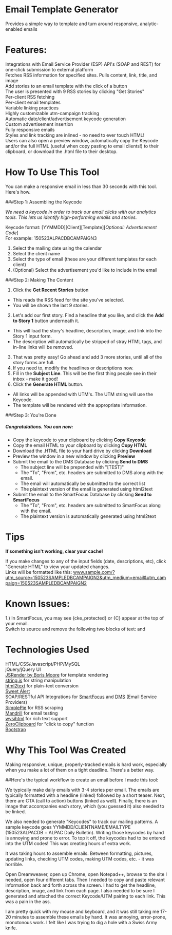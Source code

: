 # Email Template Generator  
Provides a simple way to template and turn around responsive, analytic-enabled emails  

# Features:  
Integrations with Email Service Provider (ESP) API's (SOAP and REST) for one-click submission to external platform  
Fetches RSS information for specified sites. Pulls content, link, title, and image  
Add stories to an email template with the click of a button  
The user is presented with 9 RSS stories by clicking "Get Stories"  
Per-client RSS fetching  
Per-client email templates  
Variable linking practices  
Highly customizable utm-campaign tracking  
Automatic date/client/advertisement keycode generation  
Custom advertisement insertion  
Fully responsive emails  
Styles and link tracking are inlined - no need to ever touch HTML!   
Users can also open a preview window, automatically copy the Keycode and/or the full HTML (useful when copy pasting to email clients!) to their clipboard, or download the .html file to their desktop.   

# How To Use This Tool  

You can make a responsive email in less than 30 seconds with this tool. Here's how.  

###Step 1: Assembling the Keycode  

*We need a keycode in order to track our email clicks with our analytics tools. This lets us identify high-performing emails and stories.* 

Keycode format: [YYMMDD][Client][Template][*Optional: Advertisement Code*]  
For example: 150523ALPACDBCAMPAIGN3  

1. Select the mailing date using the calendar  
2. Select the client name  
3. Select the type of email (these are your different templates for each client)  
4. (Optional) Select the advertisement you'd like to include in the email  

###Step 2: Making The Content  
1. Click the **Get Recent Stories** button   
  * This reads the RSS feed for the site you've selected.   
  * You will be shown the last 9 stories. 
2. Let's add our first story. Find a headline that you like, and click the **Add to Story 1** button underneath it.  
  * This will load the story's headline, description, image, and link into the Story 1 input form.  
  * The description will automatically be stripped of stray HTML tags, and in-line links will be removed.  
3. That was pretty easy! Go ahead and add 3 more stories, until all of the story forms are full.  
4. If you need to, modify the headlines or descriptions now.  
5. Fill in the **Subject Line**. This will be the first thing people see in their inbox - make it good!  
6. Click the **Generate HTML** button.  
  * All links will be appended with UTM's. The UTM string will use the Keycode.
  * The template will be rendered with the appropriate information.  
  
###Step 3: You're Done  

##### Congratulations. You can now:  

 * Copy the keycode to your clipboard by clicking **Copy Keycode**  
 * Copy the email HTML to your clipboard by clicking **Copy HTML**  
 * Download the .HTML file to your hard drive by clicking **Download**  
 * Preview the window in a new window by clicking **Preview**  
 * Submit the email to the DMS Database by clicking **Send to DMS**  
   * The subject line will be prepended with "[TEST]"   
   * The "To", "From", etc. headers are submitted to DMS along with the email.  
   * The email will automatically be submitted to the correct list  
   * The plaintext version of the email is generated using html2text  
 * Submit the email to the SmartFocus Database by clicking **Send to SmartFocus**  
   * The "To", "From", etc. headers are submitted to SmartFocus along with the email.  
   * The plaintext version is automatically generated using html2text  

# Tips  

**If something isn't working, clear your cache!**

If you make changes to any of the input fields (date, descriptions, etc), click "Generate HTML" to view your updated changes.    
Links will be formatted like this: www.sample.com/?utm_source=150523SAMPLEDBCAMPAIGN2&utm_medium=email&utm_campaign=150523SAMPLEDBCAMPAIGN2  

# Known Issues:  
1.) In SmartFocus, you may see {cke_protected} or {C} appear at the top of your email.   
Switch to source and remove the following two blocks of text: <!-- SUBJECT LINE: --> and <!-- KEYCODE: -->  


# Technologies Used  
HTML/CSS/Javascript/PHP/MySQL  
jQuery/jQuery UI  
[JSRender by Boris Moore](https://github.com/borismoore/jsrender)  for template rendering  
[string.js](http://stringjs.com/#methods/times-n)  for string manipulation  
[html2text](http://www.chuggnutt.com/html2text) for plain-text conversion  
[Sweet Alert](http://t4t5.github.io/sweetalert/)  
SOAP/RESTful API Integrations for [SmartFocus](http://www.smartfocus.com/) and [DMS](http://dmsgs.com/) (Email Service Providers)  
[SimplePie](http://simplepie.org/)  for RSS scraping  
[Mandrill](https://mandrillapp.com/) for email testing    
[wysihtml](https://github.com/Voog/wysihtml) for rich text support  
[ZeroClipboard](https://github.com/zeroclipboard/zeroclipboard) for "click to copy" function  
[Bootstrap](http://getbootstrap.com/)  

# Why This Tool Was Created  

Making responsive, unique, properly-tracked emails is hard work, especially when you make a lot of them on a tight deadline. There's a better way.  

##Here's the typical workflow to create an email before I made this tool:  

We typically make daily emails with 3-4 stories per email. The emails are typically formatted with a headline (linked) followed by a short teaser. Next, there are CTA (call to action) buttons (linked as well). Finally, there is an image that accompanies each story, which (you guessed it) also needed to be linked.  

We also needed to generate "Keycodes" to track our mailing patterns. A sample keycode goes YYMMDD/CLIENTNAME/EMAILTYPE (150523ALPACDB = ALPAC Daily Bulletin). Writing those keycodes by hand is annoying and prone to error. To top it off, the keycodes had to be entered into the UTM codes! This was creating hours of extra work.  

It was taking hours to assemble emails. Between formatting, pictures, updating links, checking UTM codes, making UTM codes, etc. - it was horrible.  

Open Dreamweaver, open up Chrome, open Notepad++, browse to the site I needed, open four different tabs. Then I needed to copy and paste relevant information back and forth across the screen. I had to get the headline, description, image, and link from each page. I also needed to be sure I generated and attached the correct Keycode/UTM pairing to each link. This was a pain in the ass.  

I am pretty quick with my mouse and keyboard, and it was still taking me 17-20 minutes to assemble these emails by hand. It was annoying, error-prone, monotonous work. I felt like I was trying to dig a hole with a Swiss Army knife.  
